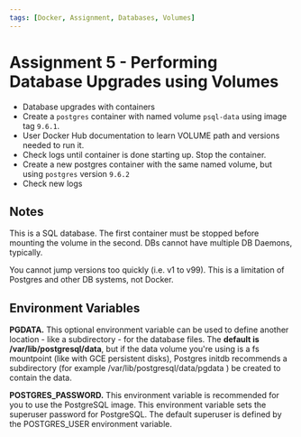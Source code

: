 ```yaml
---
tags: [Docker, Assignment, Databases, Volumes]
---
```


# Assignment 5 - Performing Database Upgrades using Volumes

- Database upgrades with containers
- Create a `postgres` container with named volume `psql-data` using image tag
  `9.6.1`.
- User Docker Hub documentation to learn VOLUME path and versions needed to run
  it.
- Check logs until container is done starting up. Stop the container.
- Create a new postgres container with the same named volume, but using
  `postgres` version `9.6.2`
- Check new logs


## Notes

This is a SQL database. The first container must be stopped before mounting the
volume in the second. DBs cannot have multiple DB Daemons, typically.

You cannot jump versions too quickly (i.e. v1 to v99). This is a limitation of
Postgres and other DB systems, not Docker.


## Environment Variables

**PGDATA.** This optional environment variable can be used to define another
location - like a subdirectory - for the database files. The **default is
/var/lib/postgresql/data**, but if the data volume you're using is a fs
mountpoint (like with GCE persistent disks), Postgres initdb recommends a
subdirectory (for example /var/lib/postgresql/data/pgdata ) be created to
contain the data.

**POSTGRES_PASSWORD.** This environment variable is recommended for you to use
the PostgreSQL image. This environment variable sets the superuser password for
PostgreSQL. The default superuser is defined by the POSTGRES_USER environment
variable.
